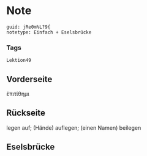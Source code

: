 # Note
```
guid: jRe0m%L?9{
notetype: Einfach + Eselsbrücke
```

### Tags
```
Lektion49
```

## Vorderseite
ἐπιτίθημι

## Rückseite
legen auf; 
(Hände) auflegen;
(einen Namen) beilegen

## Eselsbrücke

